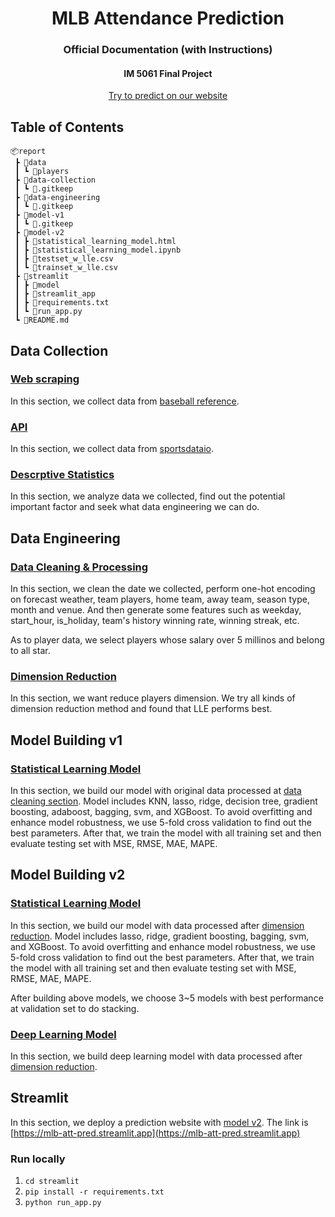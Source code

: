 <h1 align="center">
  MLB Attendance Prediction
</h1>

<h3 align="center">Official Documentation (with Instructions)</h3>
<h4 align="center">IM 5061 Final Project</h4>

<p align="center">
  <a href="https://mlb-att-pred.streamlit.app">
    Try to predict on our website
  </a>
</p>

## Table of Contents

```
📦report
 ┣ 📂data
 ┃ ┗ 📂players
 ┣ 📂data-collection
 ┃ ┗ 📜.gitkeep
 ┣ 📂data-engineering
 ┃ ┗ 📜.gitkeep
 ┣ 📂model-v1
 ┃ ┗ 📜.gitkeep
 ┣ 📂model-v2
 ┃ ┣ 📜statistical_learning_model.html
 ┃ ┣ 📜statistical_learning_model.ipynb
 ┃ ┣ 📜testset_w_lle.csv
 ┃ ┗ 📜trainset_w_lle.csv
 ┣ 📂streamlit
 ┃ ┣ 📂model
 ┃ ┣ 📂streamlit_app
 ┃ ┣ 📜requirements.txt
 ┃ ┗ 📜run_app.py
 ┗ 📜README.md
```

## Data Collection
### [Web scraping]()
In this section, we collect data from [baseball reference](https://www.baseball-reference.com/).

### [API]()
In this section, we collect data from [sportsdataio](https://sportsdata.io/).

### [Descrptive Statistics]()
In this section, we analyze data we collected, find out the potential important factor and seek what data engineering we can do.

## Data Engineering
### [Data Cleaning & Processing]()
In this section, we clean the date we collected, perform one-hot encoding on forecast weather, team players, home team, away team, season type, month and venue. And then generate some features such as weekday, start_hour, is_holiday, team's history winning rate, winning streak, etc.

As to player data, we select players whose salary over 5 millinos and belong to all star.

### [Dimension Reduction]()
In this section, we want reduce players dimension. We try all kinds of dimension reduction method and found that LLE performs best. 

## Model Building v1
### [Statistical Learning Model]()
In this section, we build our model with original data processed at [data cleaning section](#data-cleaning--processing). Model includes KNN, lasso, ridge, decision tree, gradient boosting, adaboost, bagging, svm, and XGBoost. To avoid overfitting and enhance model robustness, we use 5-fold cross validation to find out the best parameters. After that, we train the model with all training set and then evaluate testing set with MSE, RMSE, MAE, MAPE.

## Model Building v2
### [Statistical Learning Model](model-v2/statistical_learning_model.ipynb)
In this section, we build our model with data processed after [dimension reduction](#dimension-reduction). Model includes lasso, ridge, gradient boosting, bagging, svm, and XGBoost. To avoid overfitting and enhance model robustness, we use 5-fold cross validation to find out the best parameters. After that, we train the model with all training set and then evaluate testing set with MSE, RMSE, MAE, MAPE.

After building above models, we choose 3~5 models with best performance at validation set to do stacking.

### [Deep Learning Model]()
In this section, we build deep learning model with data processed after [dimension reduction](#dimension-reduction).

## Streamlit
In this section, we deploy a prediction website with [model v2](#model-building-v2). The link is [https://mlb-att-pred.streamlit.app](https://mlb-att-pred.streamlit.app)

### Run locally
1. `cd streamlit`
2. `pip install -r requirements.txt`
3. `python run_app.py`
